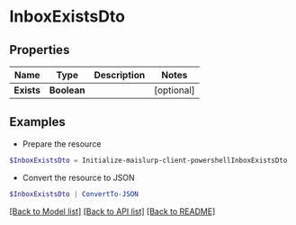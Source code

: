# InboxExistsDto
## Properties

Name | Type | Description | Notes
------------ | ------------- | ------------- | -------------
**Exists** | **Boolean** |  | [optional] 

## Examples

- Prepare the resource
```powershell
$InboxExistsDto = Initialize-maislurp-client-powershellInboxExistsDto  -Exists null
```

- Convert the resource to JSON
```powershell
$InboxExistsDto | ConvertTo-JSON
```

[[Back to Model list]](../README#documentation-for-models) [[Back to API list]](../README#documentation-for-api-endpoints) [[Back to README]](../README)

